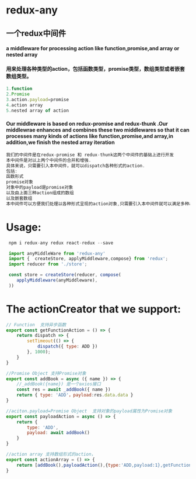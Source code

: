 # redux-any
## 一个redux中间件
#### a middleware for processing action like function,promise,and array or nested array
#### 用来处理各种类型的action，包括函数类型，promise类型，数组类型或者嵌套数组类型。
```javascript
1.function 
2.Promise
3.action.payload=promise
4.action array
5.nested array of action
```
#### Our middleware is based on redux-promise and redux-thunk .Our middlewrae enhances and combines these two middlewares so that it can processes many kinds of actions like function,promise,and array,in addition,we finish the nested array iteration
```javascript
我们的中间件是在redux-promise 和 redux-thunk这两个中间件的基础上进行开发
本中间件是对以上两个中间件的合并和增强.
具体来说，只需要引入本中间件，就可以dispatch各种形式的action.
包括:
函数形式
promise对象
对象中的payload是promise对象
以及由上面三种action组成的数组
以及嵌套数组 
本中间件可以方便我们处理以各种形式呈现的action对象,只需要引入本中间件就可以满足多种action类型需求。

```
# Usage:
```javascript
 npm i redux-any redux react-redux --save 
```

``` javascript
 import anyMiddleWare from 'redux-any'
 import {  createStore, applyMiddleware,compose} from 'redux';
 import reducer from './store';

 const store = createStore(reducer, compose(
    applyMiddleware(anyMiddleware),
 ))

```
# The actionCreator that we support:
``` javascript
// Function  支持异步函数
export const getFunctionAction = () => {
    return dispatch => {
        setTimeout(() => {
            dispatch({ type: ADD })
        }, 1000);
    }
}
```
```javascript
//Promise Object 支持Promise对象
export const addBook = async ({ name }) => {
    //_addBook({name}) 是一个axios接口
    const res = await _addBook({ name })
    return { type: 'ADD'，payload:res.data.data }
}
```
```javascript 
//aciton.payload=Promise Object  支持对象的payload属性为Promise对象
export const payloadAction = async () => {
    return {
        type: 'ADD',
        payload: await addBook()
    }
}
```
```javascript 
//action array 支持数组形式的action，
export const actionArray = () => {
    return [addBook(),payloadAction(),{type:'ADD,payload:1},getFunctionAction()]
}
```

